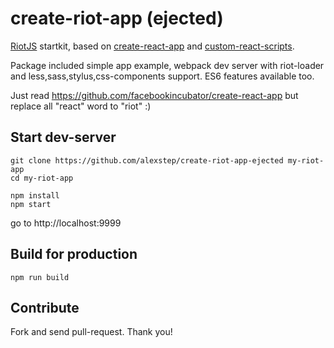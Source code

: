 # create-riot-app (ejected)
[RiotJS](https://github.com/riot/riot) startkit, based on [create-react-app](https://github.com/facebookincubator/create-react-app) and  [custom-react-scripts](https://github.com/kitze/custom-react-scripts).

Package included simple app example, webpack dev server with riot-loader and less,sass,stylus,css-components support. ES6 features available too.

Just read https://github.com/facebookincubator/create-react-app but replace all "react" word to "riot" :)


## Start dev-server
```
git clone https://github.com/alexstep/create-riot-app-ejected my-riot-app
cd my-riot-app
```
```
npm install
npm start
```
go to http://localhost:9999


## Build for production
```
npm run build
```


## Contribute

Fork and send pull-request. Thank you!


